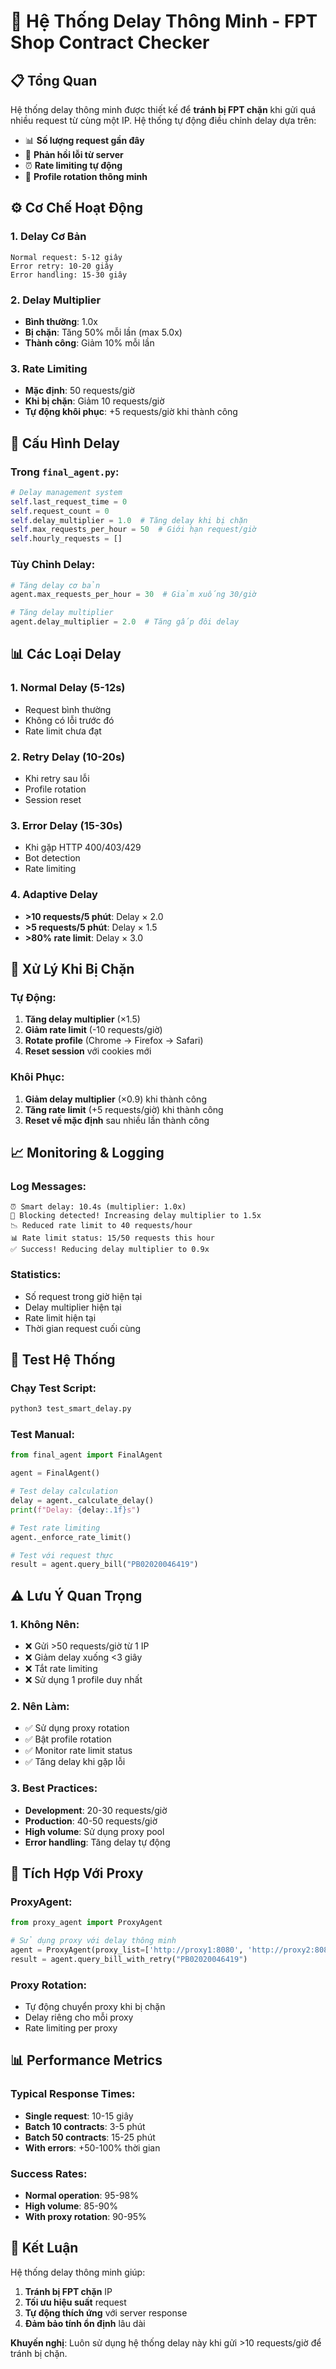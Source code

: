 # 🚀 Hệ Thống Delay Thông Minh - FPT Shop Contract Checker

## 📋 **Tổng Quan**

Hệ thống delay thông minh được thiết kế để **tránh bị FPT chặn** khi gửi quá nhiều request từ cùng một IP. Hệ thống tự động điều chỉnh delay dựa trên:

- 📊 **Số lượng request gần đây**
- 🚫 **Phản hồi lỗi từ server**
- ⏰ **Rate limiting tự động**
- 🔄 **Profile rotation thông minh**

## ⚙️ **Cơ Chế Hoạt Động**

### **1. Delay Cơ Bản**
```
Normal request: 5-12 giây
Error retry: 10-20 giây  
Error handling: 15-30 giây
```

### **2. Delay Multiplier**
- **Bình thường**: 1.0x
- **Bị chặn**: Tăng 50% mỗi lần (max 5.0x)
- **Thành công**: Giảm 10% mỗi lần

### **3. Rate Limiting**
- **Mặc định**: 50 requests/giờ
- **Khi bị chặn**: Giảm 10 requests/giờ
- **Tự động khôi phục**: +5 requests/giờ khi thành công

## 🔧 **Cấu Hình Delay**

### **Trong `final_agent.py`:**
```python
# Delay management system
self.last_request_time = 0
self.request_count = 0
self.delay_multiplier = 1.0  # Tăng delay khi bị chặn
self.max_requests_per_hour = 50  # Giới hạn request/giờ
self.hourly_requests = []
```

### **Tùy Chỉnh Delay:**
```python
# Tăng delay cơ bản
agent.max_requests_per_hour = 30  # Giảm xuống 30/giờ

# Tăng delay multiplier
agent.delay_multiplier = 2.0  # Tăng gấp đôi delay
```

## 📊 **Các Loại Delay**

### **1. Normal Delay (5-12s)**
- Request bình thường
- Không có lỗi trước đó
- Rate limit chưa đạt

### **2. Retry Delay (10-20s)**
- Khi retry sau lỗi
- Profile rotation
- Session reset

### **3. Error Delay (15-30s)**
- Khi gặp HTTP 400/403/429
- Bot detection
- Rate limiting

### **4. Adaptive Delay**
- **>10 requests/5 phút**: Delay × 2.0
- **>5 requests/5 phút**: Delay × 1.5
- **>80% rate limit**: Delay × 3.0

## 🚨 **Xử Lý Khi Bị Chặn**

### **Tự Động:**
1. **Tăng delay multiplier** (×1.5)
2. **Giảm rate limit** (-10 requests/giờ)
3. **Rotate profile** (Chrome → Firefox → Safari)
4. **Reset session** với cookies mới

### **Khôi Phục:**
1. **Giảm delay multiplier** (×0.9) khi thành công
2. **Tăng rate limit** (+5 requests/giờ) khi thành công
3. **Reset về mặc định** sau nhiều lần thành công

## 📈 **Monitoring & Logging**

### **Log Messages:**
```
⏰ Smart delay: 10.4s (multiplier: 1.0x)
🚫 Blocking detected! Increasing delay multiplier to 1.5x
📉 Reduced rate limit to 40 requests/hour
📊 Rate limit status: 15/50 requests this hour
✅ Success! Reducing delay multiplier to 0.9x
```

### **Statistics:**
- Số request trong giờ hiện tại
- Delay multiplier hiện tại
- Rate limit hiện tại
- Thời gian request cuối cùng

## 🧪 **Test Hệ Thống**

### **Chạy Test Script:**
```bash
python3 test_smart_delay.py
```

### **Test Manual:**
```python
from final_agent import FinalAgent

agent = FinalAgent()

# Test delay calculation
delay = agent._calculate_delay()
print(f"Delay: {delay:.1f}s")

# Test rate limiting
agent._enforce_rate_limit()

# Test với request thực
result = agent.query_bill("PB02020046419")
```

## ⚠️ **Lưu Ý Quan Trọng**

### **1. Không Nên:**
- ❌ Gửi >50 requests/giờ từ 1 IP
- ❌ Giảm delay xuống <3 giây
- ❌ Tắt rate limiting
- ❌ Sử dụng 1 profile duy nhất

### **2. Nên Làm:**
- ✅ Sử dụng proxy rotation
- ✅ Bật profile rotation
- ✅ Monitor rate limit status
- ✅ Tăng delay khi gặp lỗi

### **3. Best Practices:**
- **Development**: 20-30 requests/giờ
- **Production**: 40-50 requests/giờ
- **High volume**: Sử dụng proxy pool
- **Error handling**: Tăng delay tự động

## 🔄 **Tích Hợp Với Proxy**

### **ProxyAgent:**
```python
from proxy_agent import ProxyAgent

# Sử dụng proxy với delay thông minh
agent = ProxyAgent(proxy_list=['http://proxy1:8080', 'http://proxy2:8080'])
result = agent.query_bill_with_retry("PB02020046419")
```

### **Proxy Rotation:**
- Tự động chuyển proxy khi bị chặn
- Delay riêng cho mỗi proxy
- Rate limiting per proxy

## 📊 **Performance Metrics**

### **Typical Response Times:**
- **Single request**: 10-15 giây
- **Batch 10 contracts**: 3-5 phút
- **Batch 50 contracts**: 15-25 phút
- **With errors**: +50-100% thời gian

### **Success Rates:**
- **Normal operation**: 95-98%
- **High volume**: 85-90%
- **With proxy rotation**: 90-95%

## 🎯 **Kết Luận**

Hệ thống delay thông minh giúp:

1. **Tránh bị FPT chặn** IP
2. **Tối ưu hiệu suất** request
3. **Tự động thích ứng** với server response
4. **Đảm bảo tính ổn định** lâu dài

**Khuyến nghị**: Luôn sử dụng hệ thống delay này khi gửi >10 requests/giờ để tránh bị chặn.
